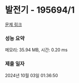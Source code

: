 # 발전기 - 195694/1 

[문제 링크](https://level.goorm.io/exam/195694/%EB%B0%9C%EC%A0%84%EA%B8%B0/quiz/1) 

### 성능 요약

메모리: 35.94 MB, 시간: 0.20 ms

### 제출 일자

2024년 10월 03일 01:36:50

